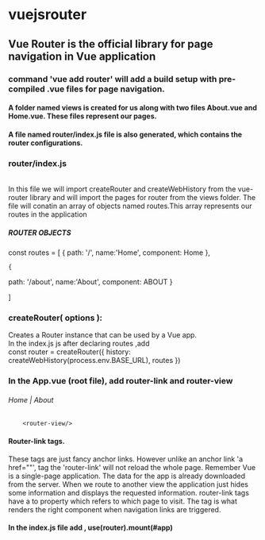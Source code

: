 ﻿# vuejsrouter
 
 ## Vue Router is the official library for page navigation in Vue application

###  command 'vue add router' will add a build setup with pre-compiled .vue files for page navigation.

#### A folder named views is created for us along with two files About.vue and Home.vue. These files represent our pages.

#### A file named router/index.js file is also generated, which contains the router configurations.

### router/index.js
<br>
In this file we will import createRouter and createWebHistory from the vue-router library and will import the pages for router from the views folder.
The file  will conatin an array of objects named routes.This array represents our routes in the application

##### ROUTER OBJECTS

const routes = 
[
  {
  path: '/',
  name:'Home',
  component: Home
  },

    {
  path: '/about',
  name:'About',
  component: ABOUT
  }  

]

###  createRouter( options ): 
 Creates a Router instance that can be used by a Vue app.
 <br>
 In the index.js js after declaring routes ,add 
 <br>
 const router = createRouter({
  history: createWebHistory(process.env.BASE_URL),
  routes
})
### In the App.vue (root file), add router-link and router-view

######   <router-link to="/">Home</router-link> |  <router-link to="/about">About</router-link> <br>
        <router-view/>
        
####  Router-link tags.<br> 
These tags are just fancy anchor links. However unlike an anchor link 'a href=""', tag the 'router-link' will not reload the whole page. Remember Vue is a single-page application. The data for the app is already downloaded from the server. When we route to another view the application just hides some information and displays the requested information. router-link tags have a to property which refers to which page to visit. The <router-view/> tag is what renders the right component when navigation links are triggered.
        
#### In the index.js file add , use(router).mount(#app)

